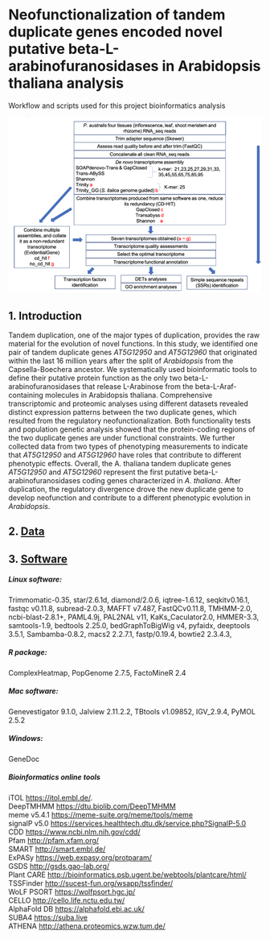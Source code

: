 # Neofunctionalization of tandem duplicate genes encoded novel putative beta-L-arabinofuranosidases in Arabidopsis thaliana analysis
Workflow and scripts used for this project bioinformatics analysis


![](https://github.com/tobytaogla/Phragmites-australis-transcriptome-optimal-assembly/blob/main/Flowchart.png)


## 1. Introduction
Tandem duplication, one of the major types of duplication, provides the raw material for the evolution of novel functions. In this study, we identified one pair of tandem duplicate genes *AT5G12950* and *AT5G12960* that originated within the last 16 million years after the split of *Arabidopsis* from the Capsella-Boechera ancestor. We systematically used bioinformatic tools to define their putative protein function as the only two beta-L-arabinofuranosidases that release L-Arabinose from the beta-L-Araf-containing molecules in Arabidopsis thaliana. Comprehensive transcriptomic and proteomic analyses using different datasets revealed distinct expression patterns between the two duplicate genes, which resulted from the regulatory neofunctionalization. Both functionality tests and population genetic analysis showed that the protein-coding regions of the two duplicate genes are under functional constraints. We further collected data from two types of phenotyping measurements to indicate that *AT5G12950* and *AT5G12960* have roles that contribute to different phenotypic effects. Overall, the A. thaliana tandem duplicate genes *AT5G12950* and *AT5G12960* represent the first putative beta-L-arabinofuranosidases coding genes characterized in *A. thaliana*. After duplication, the regulatory divergence drove the new duplicate gene to develop neofunction and contribute to a different phenotypic evolution in *Arabidopsis*. 


## 2. [Data](https://github.com/tobytaogla/Athaliana_genus_duplicate_gene/blob/main/Data.md) 

## 3. [Software](https://github.com/tobytaogla/Athaliana_genus_duplicate_gene/blob/main/Software.md)
##### Linux software:  
Trimmomatic-0.35, star/2.6.1d, diamond/2.0.6, iqtree-1.6.12, seqkitv0.16.1, fastqc v0.11.8, subread-2.0.3, MAFFT v7.487, FastQCv0.11.8, TMHMM-2.0, ncbi-blast-2.8.1+, PAML4.9j, PAL2NAL v11, KaKs_Caculator2.0, HMMER-3.3, samtools-1.9, bedtools 2.25.0, bedGraphToBigWig v4, pyfaidx, deeptools 3.5.1, Sambamba-0.8.2, macs2 2.2.7.1, fastp/0.19.4, bowtie2 2.3.4.3, 

##### R package:  
ComplexHeatmap, PopGenome 2.7.5, FactoMineR 2.4

##### Mac software:   
Genevestigator 9.1.0, Jalview 2.11.2.2, TBtools v1.09852,  IGV_2.9.4, PyMOL 2.5.2

##### Windows:  
GeneDoc

##### Bioinformatics online tools  
iTOL <https://itol.embl.de/>.   
DeepTMHMM <https://dtu.biolib.com/DeepTMHMM>   
meme v5.4.1 <https://meme-suite.org/meme/tools/meme>  
signalP v5.0 <https://services.healthtech.dtu.dk/service.php?SignalP-5.0>  
CDD <https://www.ncbi.nlm.nih.gov/cdd/>  
Pfam <http://pfam.xfam.org/>    
SMART <http://smart.embl.de/>   
ExPASy <https://web.expasy.org/protparam/>   
GSDS <http://gsds.gao-lab.org/>    
Plant CARE <http://bioinformatics.psb.ugent.be/webtools/plantcare/html/>   
TSSFinder <http://sucest-fun.org/wsapp/tssfinder/>  
WoLF PSORT <https://wolfpsort.hgc.jp/>  
CELLO <http://cello.life.nctu.edu.tw/>  
AlphaFold DB <https://alphafold.ebi.ac.uk/>  
SUBA4 <https://suba.live>   
ATHENA <http://athena.proteomics.wzw.tum.de/>
